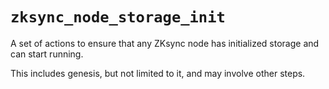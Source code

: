 # `zksync_node_storage_init`

A set of actions to ensure that any ZKsync node has initialized storage and can start running.

This includes genesis, but not limited to it, and may involve other steps.
